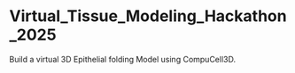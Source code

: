 # Virtual_Tissue_Modeling_Hackathon_2025
Build a virtual 3D Epithelial folding Model using CompuCell3D.
